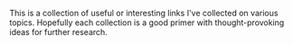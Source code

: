 This is a collection of useful or interesting links I've collected on various topics. Hopefully each collection is a good primer with thought-provoking ideas for further research. 
